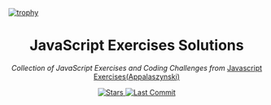 [![trophy](https://github-profile-trophy.vercel.app/?username=Tamerlan1993)](https://github.com/Tamerlan1993/github-profile-trophy)

<div align="center">
  <h1>JavaScript Exercises Solutions</h1>
  <p>
    <em>
      Collection of JavaScript Exercises and Coding Challenges from 
    </em>
    <a href="https://github.com/appalaszynski/javascript-exercises/">
      Javascript Exercises(Appalaszynski)
    </a>
  </p>
  <p>
    <a href="https://github.com/Tamerlan1993/Javascript-exercises/stargazers">
      <img src="https://img.shields.io/github/stars/Tamerlan1993/Javascript-exercises.svg" alt="Stars" /> 
    </a>
    <a href="https://github.com/Tamerlan1993/Javascript-exercises/commits/master">
      <img src="https://img.shields.io/github/last-commit/Tamerlan1993/Javascript-exercises.svg" alt="Last Commit" />
    </a>
  </p>
  <br>
</div>
